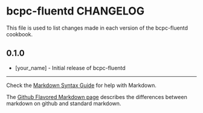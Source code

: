 bcpc-fluentd CHANGELOG
======================

This file is used to list changes made in each version of the bcpc-fluentd cookbook.

0.1.0
-----
- [your_name] - Initial release of bcpc-fluentd

- - -
Check the [Markdown Syntax Guide](http://daringfireball.net/projects/markdown/syntax) for help with Markdown.

The [Github Flavored Markdown page](http://github.github.com/github-flavored-markdown/) describes the differences between markdown on github and standard markdown.
